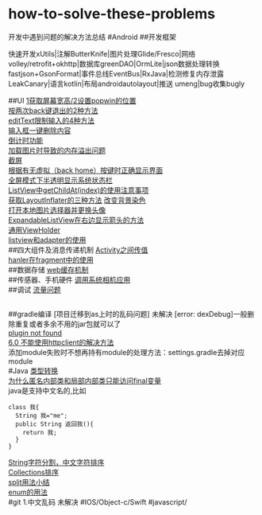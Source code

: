 # how-to-solve-these-problems
开发中遇到问题的解决方法总结
#Android
##开发框架

快速开发xUtils|注解ButterKnife|图片处理Glide/Fresco|网络volley/retrofit+okhttp|数据库greenDAO|OrmLite|json数据处理转换fastjson+GsonFormat|事件总线EventBus|RxJava|检测修复内存泄露 LeakCanary|语言kotlin|布局androidautolayout|推送 umeng|bug收集bugly

##UI
[1获取屏幕宽高/2设置popwin的位置](https://github.com/yan96in/problems/blob/master/android/getwindow-setpopwin.md)<br>
[按两次back键退出的2种方法](https://github.com/yan96in/problems/blob/master/android/back.java)<br>
[editText限制输入的4种方法](https://github.com/yan96in/problems/blob/master/android/edittext.java)<br>
[输入框一键删除内容](https://github.com/yan96in/problems/blob/master/android/edittextWithDelete.java)<br>
[倒计时功能](https://github.com/yan96in/problems/blob/master/android/countdown-timer.md)<br>
[加载图片时导致的内存溢出问题](https://github.com/yan96in/problems/blob/master/android/load-image-oom.md)<br>
[截屏](https://github.com/yan96in/problems/blob/master/android/screen-shot.md)<br>
[根据有无虚拟（back home）按键时正确显示界面](https://github.com/yan96in/problems/blob/master/android/menu-key)<br>
[全屏模式下半透明显示系统状态栏](https://github.com/yan96in/problems/blob/master/android/fullscreen-with-statusbar.md)<br>
[ListView中getChildAt(index)的使用注意事项](https://github.com/yan96in/problems/blob/master/android/getChildAt.md)<br>
[获取LayoutInflater的三种方法](https://github.com/yan96in/problems/blob/master/android/getLayoutInflater.md)
[改变背景染色](https://github.com/yan96in/problems/wiki/%E6%94%B9%E5%8F%98(%E8%AE%BE%E7%BD%AE)%E6%8E%A7%E4%BB%B6%E7%9A%84%E8%83%8C%E6%99%AFTint%E8%89%B2)<br>
[打开本地图片选择器并更换头像](https://github.com/yan96in/problems/blob/master/android/change-avatar.md)<br>
[ExpandableListView在右边显示箭头的方法](https://github.com/yan96in/problems/blob/master/android/expandable-right-indicator.md)<br>
[通用ViewHolder](https://github.com/yan96in/problems/blob/master/android/general-viewholder.md)<br>
[listview和adapter的使用](https://github.com/yan96in/problems/blob/master/android/livtview-adapter.md)<br>
##四大组件及消息传递机制
[Activity之间传值](https://github.com/yan96in/problems/blob/master/android/intent-value-transmit.md)<br>
[hanler在fragment中的使用](https://github.com/yan96in/problems/blob/master/android/handler.md)<br>
##数据存储
[web缓存机制](https://github.com/yan96in/problems/blob/master/android/web-cache)<br>
##传感器、手机硬件
[调用系统相机应用](https://github.com/yan96in/problems/blob/master/android/camera.md)<br>
##调试
[流量问题](https://github.com/yan96in/problems/blob/master/android/steam-relative.md)<br>
##
##gradle编译
[项目迁移到as上时的乱码问题] 未解决
[error: dexDebug]一般删除重复或者多余不用的jar包就可以了<br>
[plugin not found](https://github.com/yan96in/problems/blob/master/android/plugin-not-found.md)<br>
[6.0 不能使用httpclient的解决方法](https://github.com/yan96in/problems/blob/master/android/use-httpclient-under-6.md)<br>
添加module失败时不想再持有module的处理方法：settings.gradle去掉对应module<br>
#Java
[类型转换](https://github.com/yan96in/problems/blob/master/Java/type-conversion.md)<br>
[为什么匿名内部类和局部内部类只能访问final变量](https://github.com/yan96in/problems/blob/master/Java/inner-class-and-final.md)<br>
java是支持中文名的,比如
```
class 我{ 
  String 我="me";
  public String 返回我(){
    return 我;
  }
}
```
[String字符分割，中文字符排序](https://github.com/yan96in/problems/blob/master/Java/china-unicode.md)<br>
[Collections排序](https://github.com/yan96in/problems/blob/master/Java/collections-sort.md)<br>
[split用法小结](https://github.com/yan96in/problems/blob/master/Java/split.md)<br>
[enum的用法](https://github.com/yan96in/problems/blob/master/Java/enum.md)<br>
#git
1.中文乱码  未解决
#IOS/Object-c/Swift
#javascript/

